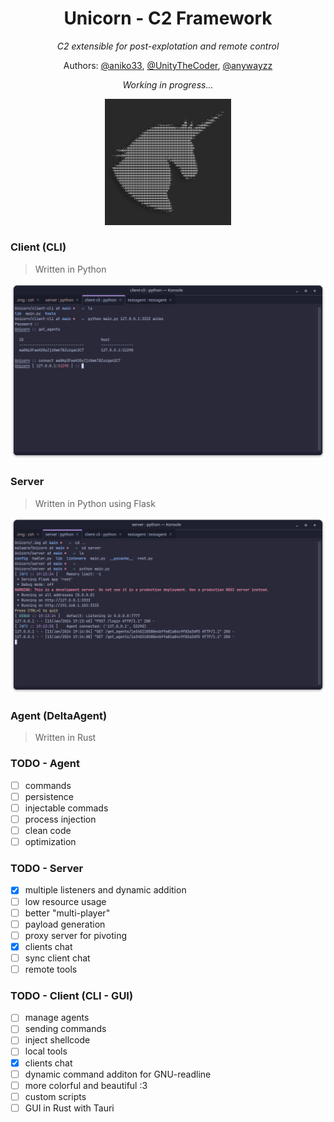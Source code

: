 <div align="center">

# Unicorn - C2 Framework
*C2 extensible for post-explotation and remote control*

Authors: [@aniko33](https://github.com/aniko33), [@UnityTheCoder](https://github.com/UnityTheCoder), [@anywayzz](https://github.com/anywayzz)

*Working in progress...*

<img src=".img/logo.jpg" width=40%>

</div>

### Client (CLI)

> Written in Python

<img src=".img/client.png">

### Server

> Written in Python using Flask

<img src=".img/server.png">

### Agent (DeltaAgent)

> Written in Rust

### TODO - Agent
- [ ] commands
- [ ] persistence
- [ ] injectable commads
- [ ] process injection
- [ ] clean code
- [ ] optimization

### TODO - Server
- [X] multiple listeners and dynamic addition
- [ ] low resource usage
- [ ] better "multi-player"
- [ ] payload generation
- [ ] proxy server for pivoting
- [X] clients chat
- [ ] sync client chat
- [ ] remote tools

### TODO - Client (CLI - GUI)
- [ ] manage agents
- [ ] sending commands
- [ ] inject shellcode
- [ ] local tools
- [X] clients chat
- [ ] dynamic command additon for GNU-readline
- [ ] more colorful and beautiful :3
- [ ] custom scripts
- [ ] GUI in Rust with Tauri
